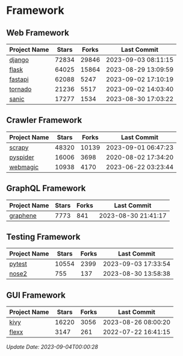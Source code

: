 # Framework

## Web Framework
| Project Name | Stars | Forks | Last Commit |
| ------------ | ----- | ----- | ----------- |
| [django](https://github.com/django/django) | 72834 | 29846 | 2023-09-03 08:11:15 |
| [flask](https://github.com/pallets/flask) | 64025 | 15864 | 2023-08-29 13:09:59 |
| [fastapi](https://github.com/tiangolo/fastapi) | 62088 | 5247 | 2023-09-02 17:10:19 |
| [tornado](https://github.com/tornadoweb/tornado) | 21236 | 5517 | 2023-09-02 14:03:40 |
| [sanic](https://github.com/sanic-org/sanic) | 17277 | 1534 | 2023-08-30 17:03:22 |

## Crawler Framework
| Project Name | Stars | Forks | Last Commit |
| ------------ | ----- | ----- | ----------- |
| [scrapy](https://github.com/scrapy/scrapy) | 48320 | 10139 | 2023-09-01 06:47:23 |
| [pyspider](https://github.com/binux/pyspider) | 16006 | 3698 | 2020-08-02 17:34:20 |
| [webmagic](https://github.com/code4craft/webmagic) | 10938 | 4170 | 2023-06-22 03:23:44 |

## GraphQL Framework
| Project Name | Stars | Forks | Last Commit |
| ------------ | ----- | ----- | ----------- |
| [graphene](https://github.com/graphql-python/graphene) | 7773 | 841 | 2023-08-30 21:41:17 |

## Testing Framework
| Project Name | Stars | Forks | Last Commit |
| ------------ | ----- | ----- | ----------- |
| [pytest](https://github.com/pytest-dev/pytest) | 10554 | 2399 | 2023-09-03 17:33:54 |
| [nose2](https://github.com/nose-devs/nose2) | 755 | 137 | 2023-08-30 13:58:38 |

## GUI Framework
| Project Name | Stars | Forks | Last Commit |
| ------------ | ----- | ----- | ----------- |
| [kivy](https://github.com/kivy/kivy) | 16220 | 3056 | 2023-08-26 08:00:20 |
| [flexx](https://github.com/flexxui/flexx) | 3147 | 261 | 2022-07-22 16:41:15 |

*Update Date: 2023-09-04T00:00:28*